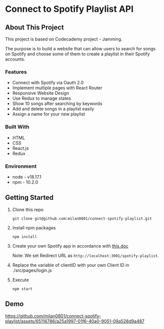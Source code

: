 # Connect to Spotify Playlist API

## About This Project
This project is based on Codecademy project - Jamming. 

The purpose is to build a website that can allow users to search for songs on Spotify and choose some of them to create a playlist in their Spotify accounts.

### Features
- Connect with Spotify via Oauth 2.0
- Implement multiple pages with React Router
- Responsive Website Design
- Use Redux to manage states
- Show 10 songs after searching by keywords
- Add and delete songs in a playlist easily
- Assign a name for your new playlist

### Built With
- HTML
- CSS
- React.js
- Redux

### Environment
- node - v18.17.1
- npm - 10.2.0

## Getting Started
1. Clone this repo
    ```
    git clone git@github.com:milan0801/connect-spotify-playlist.git
    ```
2. Install npm packages
    ```
    npm install
    ```
3. Create your own Spotify app in accordance with [this doc](https://developer.spotify.com/documentation/web-api/tutorials/getting-started#create-an-app)

    Note: We set Redirect URL as ```http://localhost:3001/spotify-playlist```.
4. Replace the variable of clientID with your own Client ID in ./src/pages/login.js
5. Execute
    ```
    npm start
    ```

## Demo


https://github.com/milan0801/connect-spotify-playlist/assets/65116786/a25a1997-01f6-40a0-9051-09a528d9a487

